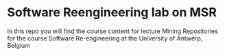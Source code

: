 # Software Reengineering lab on MSR
In this repo you will find the course content for lecture Mining Repositories for the course Software Re-engineering at the University of Antwerp, Belgium

